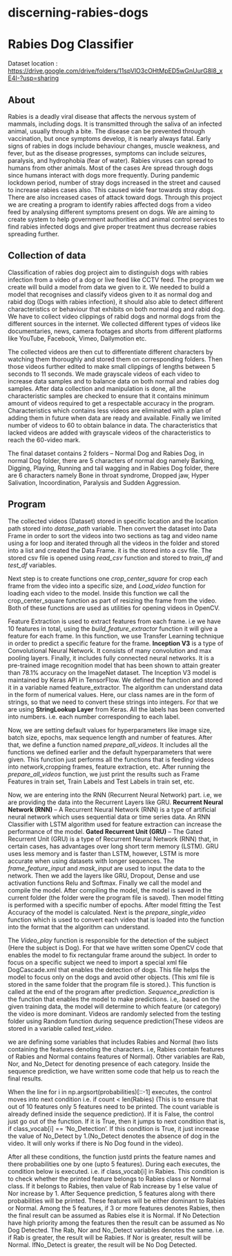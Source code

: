 # discerning-rabies-dogs

# Rabies Dog Classifier

 Dataset location : https://drive.google.com/drive/folders/11spVlO3cOHtMpED5wGnUurG8l8_xE4I-?usp=sharing
 
 ## About
Rabies is a deadly viral disease that affects the nervous system of mammals, including dogs. It
is transmitted through the saliva of an infected animal, usually through a bite. The disease can
be prevented through vaccination, but once symptoms develop, it is nearly always fatal. Early
signs of rabies in dogs include behaviour changes, muscle weakness, and fever, but as the
disease progresses, symptoms can include seizures, paralysis, and hydrophobia (fear of water).
Rabies viruses can spread to humans from other animals. Most of the cases Are spread through
dogs since humans interact with dogs more frequently. During pandemic lockdown period,
number of stray dogs increased in the street and caused to increase rabies cases also. This
caused wide fear towards stray dogs. There are also increased cases of attack toward dogs.
Through this project we are creating a program to identify rabies affected dogs from a video
feed by analysing different symptoms present on dogs. We are aiming to create system to help
government authorities and animal control services to find rabies infected dogs and give proper
treatment thus decrease rabies spreading further.

 ## Collection of data
 
 Classification of rabies dog project aim to distinguish dogs with rabies infection from
a video of a dog or live feed like CCTV feed. The program we create will build a model from
data we given to it. We needed to build a model that recognises and classify videos given to it
as normal dog and rabid dog (Dogs with rabies infection), it should also able to detect different
characteristics or behaviour that exhibits on both normal dog and rabid dog. We have to collect
video clippings of rabid dogs and normal dogs from the different sources in the internet. We
collected different types of videos like documentaries, news, camera footages and shorts from
different platforms like YouTube, Facebook, Vimeo, Dailymotion etc.

The collected videos are then cut to differentiate different characters by watching them
thoroughly and stored them on corresponding folders. Then those videos further edited to make
small clippings of lengths between 5 seconds to 11 seconds. We made grayscale videos of each
video to increase data samples and to balance data on both normal and rabies dog samples.
After data collection and manipulation is done, all the characteristic samples are checked to
ensure that it contains minimum amount of videos required to get a respectable accuracy in the
program. Characteristics which contains less videos are eliminated with a plan of adding them
in future when data are ready and available. Finally we limited number of videos to 60 to obtain
balance in data. The characteristics that lacked videos are added with grayscale videos of the
characteristics to reach the 60-video mark.

The final dataset contains 2 folders – Normal Dog and Rabies Dog, in normal Dog
folder, there are 5 characters of normal dog namely Barking, Digging, Playing, Running and
tail wagging and in Rabies Dog folder, there are 6 characters namely Bone in throat syndrome,
Dropped jaw, Hyper Salivation, Incoordination, Paralysis and Sudden Aggression.

 ## Program
 
 The collected videos (Dataset) stored in specific location and the location path stored into
 *datase_path* variable. Then convert the dataset into Data Frame in order to sort the videos
 into two sections as tag and video name using a for loop and iterated through all the videos
 in the folder and stored into a list and created the Data Frame. it is the stored into a csv
 file. The stored csv file is opened using *read_csv* function and stored to *train_df* and
 *test_df* variables.
 
 Next step is to create functions one *crop_center_square* for crop each frame from the video
 into a specific size, and *Load_video* function for loading each video to the model. Inside
 this function we call the crop_center_square function as part of resizing the frame from the
 video. Both of these functions are used as utilities for opening videos in OpenCV.
 
 Feature Extraction is used to extract features from each frame. i.e we have 10 features
in total, using the *build_feature_extractor* function it will give a feature for each
frame. In this function, we use Transfer Learning technique in order to predict a specific
feature for the frame. **Inception V3** is a type of Convolutional Neural Network. It consists
of many convolution and max pooling layers. Finally, it includes fully connected neural
networks. It is a pre-trained image recognition model that has been shown to attain
greater than 78.1% accuracy on the ImageNet dataset. The Inception V3 model is
maintained by Keras API in TensorFlow. We defined the function and stored it in a variable
named feature_extractor. The algorithm can understand data in the form of numerical values.
Here, our class names are in the form of strings, so that we need to convert these strings
into integers. For that we are using **StringLookup Layer** from Keras. All the labels has
been converted into numbers. i.e. each number corresponding to each label.

Now, we are setting default values for hyperparameters like image size, batch size, epochs,
max sequence length and number of features. After that, we define a function named
*prepare_all_videos*. It includes all the functions we defined earlier and the default
hyperparameters that were given. This function just performs all the functions that is
feeding videos into network,cropping frames, feature extraction, etc. After running the
*prepare_all_videos* function, we just print the results such as Frame Features in train set,
Train Labels and Test Labels in train set, etc. 

Now, we are entering into the RNN (Recurrent Neural Network) part. i.e, we are providing
the data into the Recurrent Layers like GRU. 
**Recurrent Neural Network (RNN)** – A Recurrent Neural Network (RNN) is a type of artificial
neural network which uses sequential data or time series data. An RNN Classifier with
LSTM algorithm used for feature extraction can increase the performance of the model.
**Gated Recurrent Unit (GRU)** – The Gated Recurrent Unit (GRU) is a type of Recurrent Neural
Network (RNN) that, in certain cases, has advantages over long short term memory (LSTM).
GRU uses less memory and is faster than LSTM, however, LSTM is more accurate when using
datasets with longer sequences. The *frame_feature_input* and *mask_input* are used to input
the data to the network. Then we add the layers like GRU, Dropout, Dense and use activation
functions Relu and Softmax.
Finally we call the model and compile the model. After compiling the model, the model is
saved in the current folder (the folder were the program file is saved). Then model fitting
is performed with a specific number of epochs. After model fitting the Test Accuracy of the
model is calculated. Next is the *prepare_single_video* function which is used to convert each
video that is loaded into the function into the format that the algorithm can understand.

The *Video_play* function is responsible for the detection of the subject (Here the subject
is Dog). For that we have written some OpenCV code that enables the model to fix 
rectangular frame around the subject. In order to focus on a specific subject we need to
import a special xml file DogCascade.xml that enables the detection of dogs. This file helps
the model to focus only on the dogs and avoid other objects. (This xml file is stored in the
same folder that the program file is stored.). This function is called at the end of the 
program after prediction. *Sequence_prediction* is the function that enables the model to make
predictions. i.e,. based on the given training data, the model will determine to which feature
(or category) the video is more dominant. Videos are randomly selected from the testing folder
using Random function during sequence prediction(These videos are stored in a variable called
*test_video*.

we are defining some variables that includes Rabies and Normal (two lists containing the
features denoting the characters. i.e, Rabies contain features of Rabies and Normal contains
features of Normal). Other variables are Rab, Nor, and No_Detect for denoting presence of 
each category. Inside the sequence prediction, we have written some code that help us to 
reach the final results. 

When the line for i in np.argsort(probabilities)[::-1] executes, the control moves into next
condition i.e. if count < len(Rabies) (This is to ensure that out of 10 features only 5 features
need to be printed. The count variable is already defined inside the sequence prediction). 
If it is False, the control just go out of the function. If it is True, then it jumps to next
condition that is, if class_vocab[i] == ‘No_Detection’. If this condition is True, it just
increase the value of No_Detect by 1.(No_Detect denotes the absence of dog in the video. It will
only works if there is No Dog found in the video). 

After all these conditions, the function justd prints the feature names and there probabilities
one by one (upto 5 features). During each executes, the condition below is executed. i.e. if
class_vocab[i] in Rabies. This condition is to check whether the printed feature belongs to
Rabies class or Normal class. If it belongs to Rabies, then value of Rab increase by 1 else
value of Nor increase by 1. After Sequence prediction, 5 features along with there probabilities
will be printed. These features will be either dominant to Rabies or Normal. Among the 5
features, if 3 or more features denotes Rabies, then the final result can be assumed as Rabies
else it is Normal. If No Detection have high priority among the features then the result can be
assumed as No Dog Detected. The Rab, Nor and No_Detect variables denotes the same. i.e. if Rab
is greater, the result will be Rabies. If Nor is greater, result will be Normal. IfNo_Detect is
greater, the result will be No Dog Detected.
